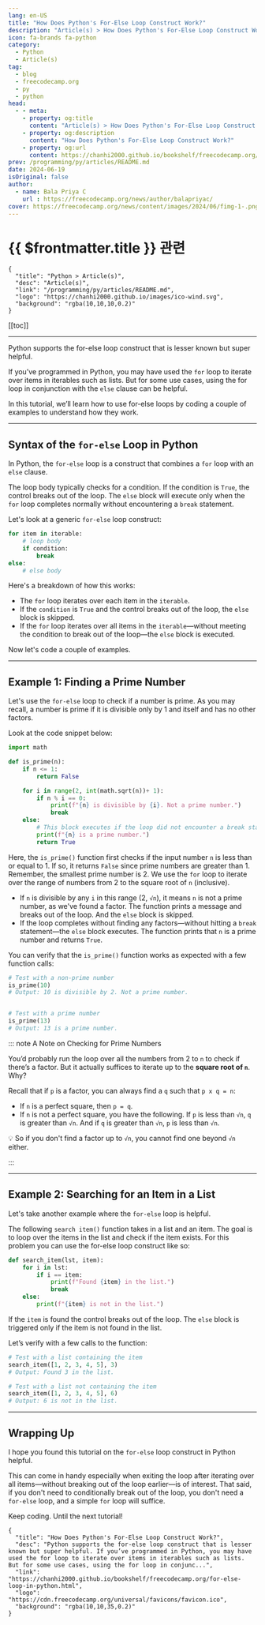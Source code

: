 ```yaml
---
lang: en-US
title: "How Does Python's For-Else Loop Construct Work?"
description: "Article(s) > How Does Python's For-Else Loop Construct Work?"
icon: fa-brands fa-python
category: 
  - Python
  - Article(s)
tag: 
  - blog
  - freecodecamp.org
  - py
  - python
head:
  - - meta:
    - property: og:title
      content: "Article(s) > How Does Python's For-Else Loop Construct Work?"
    - property: og:description
      content: "How Does Python's For-Else Loop Construct Work?"
    - property: og:url
      content: https://chanhi2000.github.io/bookshelf/freecodecamp.org/for-else-loop-in-python.html
prev: /programming/py/articles/README.md
date: 2024-06-19
isOriginal: false
author:
  - name: Bala Priya C
    url : https://freecodecamp.org/news/author/balapriyac/
cover: https://freecodecamp.org/news/content/images/2024/06/fimg-1-.png
---
```


# {{ $frontmatter.title }} 관련

```component VPCard
{
  "title": "Python > Article(s)",
  "desc": "Article(s)",
  "link": "/programming/py/articles/README.md",
  "logo": "https://chanhi2000.github.io/images/ico-wind.svg",
  "background": "rgba(10,10,10,0.2)"
}
```

[[toc]]

---

<SiteInfo
  name="How Does Python's For-Else Loop Construct Work?"
  desc="Python supports the for-else loop construct that is lesser known but super helpful. If you’ve programmed in Python, you may have used the for loop to iterate over items in iterables such as lists. But for some use cases, using the for loop in conjunc..."
  url="https://freecodecamp.org/news/for-else-loop-in-python"
  logo="https://cdn.freecodecamp.org/universal/favicons/favicon.ico"
  preview="https://freecodecamp.org/news/content/images/2024/06/fimg-1-.png"/>

Python supports the for-else loop construct that is lesser known but super helpful.

If you’ve programmed in Python, you may have used the `for` loop to iterate over items in iterables such as lists. But for some use cases, using the for loop in conjunction with the `else` clause can be helpful.

In this tutorial, we’ll learn how to use for-else loops by coding a couple of examples to understand how they work.

---

## Syntax of the `for-else` Loop in Python

In Python, the `for-else` loop is a construct that combines a `for` loop with an `else` clause.

The loop body typically checks for a condition. If the condition is `True`, the control breaks out of the loop. The `else` block will execute only when the `for` loop completes normally without encountering a `break` statement.

Let's look at a generic `for-else` loop construct:

```py
for item in iterable:
    # loop body
    if condition:
        break
else:
    # else body
```

Here's a breakdown of how this works:

- The `for` loop iterates over each item in the `iterable`.
- If the `condition` is `True` and the control breaks out of the loop, the `else` block is skipped.
- If the `for` loop iterates over all items in the `iterable`—without meeting the condition to break out of the loop—the `else` block is executed.

Now let's code a couple of examples.

---

## Example 1: Finding a Prime Number

Let's use the `for-else` loop to check if a number is prime. As you may recall, a number is prime if it is divisible only by 1 and itself and has no other factors.

Look at the code snippet below:

```py
import math

def is_prime(n):
    if n <= 1:
        return False

    for i in range(2, int(math.sqrt(n))+ 1):
        if n % i == 0:
            print(f"{n} is divisible by {i}. Not a prime number.")
            break
    else:
        # This block executes if the loop did not encounter a break statement
        print(f"{n} is a prime number.")
        return True
```

Here, the `is_prime()` function first checks if the input number `n` is less than or equal to 1. If so, it returns `False` since prime numbers are greater than 1. Remember, the smallest prime number is 2. We use the `for` loop to iterate over the range of numbers from 2 to the square root of `n` (inclusive).

- If `n` is divisible by any `i` in this range (2, `√n`), it means `n` is not a prime number, as we've found a factor. The function prints a message and breaks out of the loop. And the `else` block is skipped.
- If the loop completes without finding any factors—without hitting a `break` statement—the `else` block executes. The function prints that `n` is a prime number and returns `True`.

You can verify that the `is_prime()` function works as expected with a few function calls:

```py
# Test with a non-prime number
is_prime(10) 
# Output: 10 is divisible by 2. Not a prime number.


# Test with a prime number
is_prime(13) 
# Output: 13 is a prime number.
```

::: note A Note on Checking for Prime Numbers

You’d probably run the loop over all the numbers from 2 to `n` to check if there’s a factor. But it actually suffices to iterate up to the **square root of `n`**. Why?

Recall that if `p` is a factor, you can always find a `q` such that `p x q = n`:

- If `n` is a perfect square, then `p = q`.
- If `n` is not a perfect square, you have the following. If `p` is less than `√n`, `q` is greater than `√n`. And if `q` is greater than `√n`, `p` is less than `√n`.

💡 So if you don't find a factor up to `√n`, you cannot find one beyond `√n` either.

:::

---

## Example 2: Searching for an Item in a List

Let's take another example where the `for-else` loop is helpful.

The following `search item()` function takes in a list and an item. The goal is to loop over the items in the list and check if the item exists. For this problem you can use the for-else loop construct like so:

```py
def search_item(lst, item):
    for i in lst:
        if i == item:
            print(f"Found {item} in the list.")
            break
    else:
        print(f"{item} is not in the list.")
```

If the `item` is found the control breaks out of the loop. The `else` block is triggered only if the item is not found in the list.

Let’s verify with a few calls to the function:

```py
# Test with a list containing the item
search_item([1, 2, 3, 4, 5], 3)  
# Output: Found 3 in the list.

# Test with a list not containing the item
search_item([1, 2, 3, 4, 5], 6)  
# Output: 6 is not in the list.
```

---

## Wrapping Up

I hope you found this tutorial on the `for-else` loop construct in Python helpful.

This can come in handy especially when exiting the loop after iterating over all items—without breaking out of the loop earlier—is of interest. That said, if you don't need to conditionally break out of the loop, you don't need a `for-else` loop, and a simple `for` loop will suffice.

Keep coding. Until the next tutorial!

<!-- TODO: add ARTICLE CARD -->
```component VPCard
{
  "title": "How Does Python's For-Else Loop Construct Work?",
  "desc": "Python supports the for-else loop construct that is lesser known but super helpful. If you’ve programmed in Python, you may have used the for loop to iterate over items in iterables such as lists. But for some use cases, using the for loop in conjunc...",
  "link": "https://chanhi2000.github.io/bookshelf/freecodecamp.org/for-else-loop-in-python.html",
  "logo": "https://cdn.freecodecamp.org/universal/favicons/favicon.ico",
  "background": "rgba(10,10,35,0.2)"
}
```
